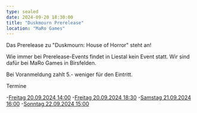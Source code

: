 ```yaml
---
type: sealed
date: 2024-09-20 18:30:00
title: "Duskmourn Prerelease"
location: "MaRo Games"
---
```

Das Prerelease zu "Duskmourn: House of Horror" steht an!

Wie immer bei Prerelease-Events findet in Liestal kein Event statt.
Wir sind dafür bei MaRo Games in Birsfelden.

Bei Voranmeldung zahlt 5.- weniger für den Eintritt.

Termine

-[Freitag 20.09.2024 14:00](https://www.maro-shop.ch/products/prerelease-turnier-magic-dusmourn-house-of-horror-20-09-2024-14-00-start)
-[Freitag 20.09.2024 18:30](https://www.maro-shop.ch/products/prerelease-turnier-magic-dusmourn-house-of-horror-20-09-2024-18-30-start)
-[Samstag 21.09.2024 16:00](https://www.maro-shop.ch/products/prerelease-turnier-magic-duskmourn-house-of-horror-21-09-2024-16-00-start)
-[Sonntag 22.09.2024 15:00](https://www.maro-shop.ch/products/prerelease-turnier-magic-duskmourn-house-of-horror-22-09-2024-15-00-start)
